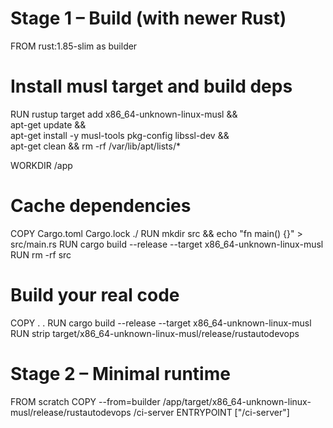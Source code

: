 # Stage 1 – Build (with newer Rust)
FROM rust:1.85-slim as builder

# Install musl target and build deps
RUN rustup target add x86_64-unknown-linux-musl && \
    apt-get update && \
    apt-get install -y musl-tools pkg-config libssl-dev && \
    apt-get clean && rm -rf /var/lib/apt/lists/*

WORKDIR /app

# Cache dependencies
COPY Cargo.toml Cargo.lock ./
RUN mkdir src && echo "fn main() {}" > src/main.rs
RUN cargo build --release --target x86_64-unknown-linux-musl
RUN rm -rf src

# Build your real code
COPY . .
RUN cargo build --release --target x86_64-unknown-linux-musl
RUN strip target/x86_64-unknown-linux-musl/release/rustautodevops

# Stage 2 – Minimal runtime
FROM scratch
COPY --from=builder /app/target/x86_64-unknown-linux-musl/release/rustautodevops /ci-server
ENTRYPOINT ["/ci-server"]
